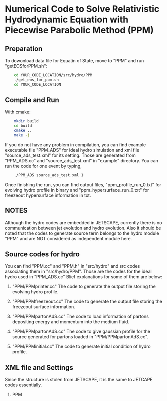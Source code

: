 # Numerical Code to Solve Relativistic Hydrodynamic Equation with Piecewise Parabolic Method (PPM)

## Preparation

To dowonload data file for Equatin of State, 
move to "PPM" and run "getEOSforPPM.sh":

```bash
	cd YOUR_CODE_LOCATION/src/hydro/PPM
	./get_eos_for_ppm.sh
	cd YOUR_CODE_LOCATION
```

## Compile and Run

With cmake:

```bash
	mkdir build
    cd build
    cmake ..
    make -j
```

If you do not have any problem in compilation,
you can find example executable file "PPM\_ADS" for ideal hydro simulation and xml file "source\_ads\_test.xml" for its setting.
Those are generated from "PPM\_ADS.cc" and "source\_ads\_test.xml" 
in "example" directory. 
You can run the code for one event by typing,

```bash
	./PPM_ADS source_ads_test.xml 1
```

Once finishing the run, you can find output files, 
"ppm\_profile\_run\_0.txt" for evolving hydro profile in binary and "ppm\_hypersurface\_run\_0.txt" for freezeout hypersurface information in txt. 

## NOTES
Although the hydro codes are embedded in JETSCAPE, currently there is no communication between jet evolution and hydro evolution.
Also it should be noted that the codes to generate source term belongs to the hydro module "PPM" and are NOT considered as independent module here.

## Source codes for hydro
You can find "PPM.cc" and "PPM.h" in "src/hydro" and src codes associating them in "src/hydro/PPM". Those are the codes for the ideal hydro used in "PPM\_ADS.cc"
Blief explanations for some of them are below:

1. "PPM/PPMprinter.cc"
The code to generate the output file storing the evolving hydro profile.

1. "PPM/PPMfreezeout.cc"
The code to generate the output file storing the freezeout surface information.

1. "PPM/PPMpartonAdS.cc"
The code to load information of partons depositing energy and momentum into the medium fluid.

1. "PPM/PPMpartonAdS.cc"
The code to give gaussian profile for the source generated for partons loaded in "PPM/PPMpartonAdS.cc".

1. "PPM/PPMinitial.cc"
The code to generate initial condition of hydro profile. 

## XML file and Settings
Since the structure is stolen from JETSCAPE, it is the same to JETCAPE codes essentially. 

1. PPM







